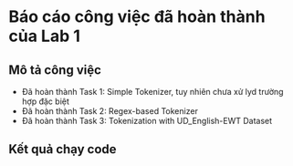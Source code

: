 # Báo cáo công việc đã hoàn thành của Lab 1

## Mô tả công việc

- Đã hoàn thành Task 1: Simple Tokenizer, tuy nhiên chưa xử lyd trường hợp đặc biệt
- Đã hoàn thành Task 2: Regex-based Tokenizer
- Đã hoàn thành Task 3: Tokenization with UD_English-EWT Dataset

## Kết quả chạy code
